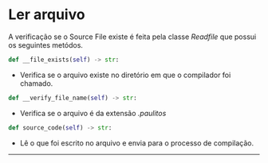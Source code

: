 # Ler arquivo

A verificação se o Source File existe é feita pela classe *Readfile* que possui os seguintes metódos.

 ```python
 def __file_exists(self) -> str:
 ``` 
- Verifica se o arquivo existe no diretório em que o compilador foi chamado. 

 ```python
 def __verify_file_name(self) -> str:
 ``` 
- Verifica se o arquivo é da extensão *.paulitos*

 ```python
 def source_code(self) -> str:
 ``` 
- Lê o que foi escrito no arquivo e envia para o processo de compilação. 

---